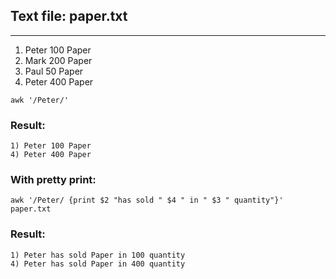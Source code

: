 ## Text file: paper.txt
---------
1) Peter 100 Paper
2) Mark 200 Paper
3) Paul 50 Paper
4) Peter 400 Paper

```console
awk '/Peter/'
```

### Result:
```console
1) Peter 100 Paper
4) Peter 400 Paper
```

### With pretty print:
```console
awk '/Peter/ {print $2 "has sold " $4 " in " $3 " quantity"}' paper.txt
```
### Result:

```console
1) Peter has sold Paper in 100 quantity
4) Peter has sold Paper in 400 quantity
```

